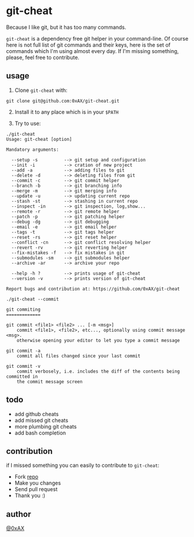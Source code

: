 git-cheat
==========

Because I like git, but it has too many commands.

`git-cheat` is a dependency free git helper in your command-line. Of course here is not full list of git commands and their keys, here is the set of commands which I'm using almost every day. If I'm missing something, please, feel free to contribute.

usage
--------

1. Clone `git-cheat` with:

```
git clone git@github.com:0xAX/git-cheat.git
```

2. Install it to any place which is in your `$PATH`

3. Try to use:

```shell
./git-cheat
Usage: git-cheat [option]

Mandatory arguments:

  --setup -s          --> git setup and configuration 
  --init -i           --> cration of new project 
  --add -a            --> adding files to git 
  --delete -d         --> deleting files from git 
  --commit -c         --> git commit helper 
  --branch -b         --> git branching info 
  --merge -m          --> git merging info 
  --update -u         --> updating current repo 
  --stash -st         --> stashing in current repo 
  --inspect -in       --> git inspection, log,show... 
  --remote -r         --> git remote helper 
  --patch -p          --> git patching helper 
  --debug -dg         --> git debugging 
  --email -e          --> git email helper 
  --tags -t           --> git tags helper 
  --reset -rs         --> git reset helper 
  --conflict -cn      --> git conflict resolving helper 
  --revert -rv        --> git reverting helper 
  --fix-mistakes -f   --> fix mistakes in git 
  --submodules -sm    --> git submodules helper 
  --archive -ar       --> archive your repo 

  --help -h ?         --> prints usage of git-cheat
  --version -v        --> prints version of git-cheat 

Report bugs and contribution at: https://github.com/0xAX/git-cheat
```

```shell
./git-cheat --commit

git commiting
=============

git commit <file1> <file2> ... [-m <msg>]
    commit <file1>, <file2>, etc..., optionally using commit message <msg>.
    otherwise opening your editor to let you type a commit message

git commit -a
    commit all files changed since your last commit

git commit -v
    commit verbosely, i.e. includes the diff of the contents being committed in
    the commit message screen
```

todo
-----

  * add github cheats
  * add missed git cheats
  * more plumbing git cheats
  * add bash completion

contribution
------------

if I missed something you can easily to contribute to `git-cheat`:

  * Fork [repo](https://github.com/0xAX/git-cheat)
  * Make you changes
  * Send pull request
  * Thank you :)

author
---------

[@0xAX](https://twitter.com/0xAX)
